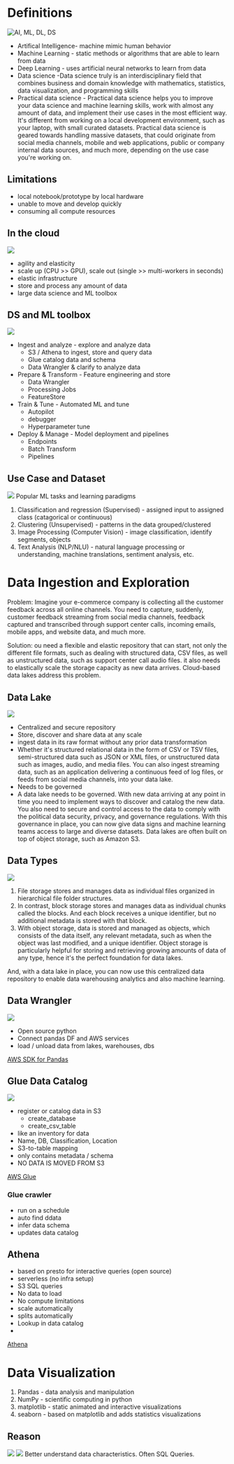 # Definitions

![AI, ML, DL, DS](ai_ml_dl_ds.png)
- Artifical Intelligence- machine mimic human behavior
- Machine Learning - static methods or algorithms that are able to learn from data
- Deep Learning - uses artificial neural networks to learn from data
- Data science -Data science truly is an interdisciplinary field that combines business and domain knowledge with mathematics, statistics, data visualization, and programming skills
- Practical data science - Practical data science helps you to improve your data science and machine learning skills, work with almost any amount of data, and implement their use cases in the most efficient way. It's different from working on a local development environment, such as your laptop, with small curated datasets. Practical data science is geared towards handling massive datasets, that could originate from social media channels, mobile and web applications, public or company internal data sources, and much more, depending on the use case you're working on.



## Limitations
- local notebook/prototype by local hardware
- unable to move and develop quickly
- consuming all compute resources

## In the cloud
![](practical-ds.png)
- agility and elasticity
- scale up (CPU >> GPU), scale out (single >> multi-workers in seconds)
- elastic infrastructure
- store and process any amount of data
- large data science and ML toolbox

## DS and ML toolbox
![](ml-workflow.png)
- Ingest and analyze - explore and analyze data
  - S3 / Athena to ingest, store and query data
  - Glue catalog data and schema
  - Data Wrangler & clarify to analyze data
- Prepare & Transform - Feature engineering and store
  - Data Wrangler
  - Processing Jobs
  - FeatureStore
- Train & Tune - Automated ML and tune
  - Autopilot
  - debugger
  - Hyperparameter tune
- Deploy & Manage - Model deployment and pipelines
  - Endpoints
  - Batch Transform
  - Pipelines

## Use Case and Dataset
![](ml-tasks.png)
Popular ML tasks and learning paradigms
1. Classification and regression (Supervised) - assigned input to assigned class (catagorical or continuous)
2. Clustering (Unsupervised) - patterns in the data grouped/clustered 
3. Image Processing (Computer Vision) - image classification, identify segments, objects
4. Text Analysis (NLP/NLU) - natural  language processing or understanding, machine translations, sentiment analysis, etc.

# Data Ingestion and Exploration

Problem:  Imagine your e-commerce company is collecting all the customer feedback across all online channels. You need 
to capture, suddenly, customer feedback streaming from social media channels, feedback captured and transcribed through 
support center calls, incoming emails, mobile apps, and website data, and much more.

Solution: ou need a flexible and elastic repository that can start, not only the different file formats, such as dealing 
with structured data, CSV files, as well as unstructured data, such as support center call audio files. 
it also needs to elastically scale the storage capacity as new data arrives. Cloud-based data lakes address this problem.

## Data Lake
![](data-lake.png)
- Centralized and secure repository
- Store, discover and share data at any scale
- ingest data in its raw format without any prior data transformation
- Whether it's structured relational data in the form of CSV or TSV files, semi-structured data such as JSON or XML files, or unstructured data such as images, audio, and media files. You can also ingest streaming data, such as an application delivering a continuous feed of log files, or feeds from social media channels, into your data lake.
- Needs to be governed 
- A data lake needs to be governed. With new data arriving at any point in time you need to implement ways to discover and catalog the new data. You also need to secure and control access to the data to comply with the political data security, privacy, and governance regulations. With this governance in place, you can now give data signs and machine learning teams access to large and diverse datasets. Data lakes are often built on top of object storage, such as Amazon S3.

## Data Types
![](data-lake-s3.png)
1. File storage stores and manages data as individual files organized in hierarchical file folder structures. 
2. In contrast, block storage stores and manages data as individual chunks called the blocks. And each block receives a unique identifier, but no additional metadata is stored with that block.
3. With object storage, data is stored and managed as objects, which consists of the data itself, any relevant metadata, such as when the object was last modified, and a unique identifier. Object storage is particularly helpful for storing and retrieving growing amounts of data of any type, hence it's the perfect foundation for data lakes.

And, with a data lake in place, you can now use this centralized data repository to enable data warehousing analytics and also machine learning.

## Data Wrangler
![](data-wrangler.png)
- Open source python
- Connect pandas DF and AWS services
- load / unload data from lakes, warehouses, dbs

[AWS SDK for Pandas](https://aws-sdk-pandas.readthedocs.io/en/2.19.0/about.html)

## Glue Data Catalog
![](glue-data.png)
- register or catalog data in S3
  - create_database
  - create_csv_table
- like an inventory for data
- Name, DB, Classification, Location 
- S3-to-table mapping
- only contains metadata  /  schema
- NO DATA IS MOVED FROM S3

[AWS Glue](https://aws.amazon.com/glue/)

### Glue crawler
- run on a schedule
- auto find ddata
- infer data schema
- updates data catalog

## Athena
- based on presto for interactive queries (open source)
- serverless (no infra setup)
- S3 SQL queries
- No data to load
- No compute limitations
- scale automatically
- splits automatically
- Lookup in data catalog
- 
[Athena](https://aws.amazon.com/athena/)

# Data Visualization

1. Pandas - data analysis and manipulation
2. NumPy - scientific computing in python
3. matplotlib - static animated and interactive visualizations
4. seaborn -  based on matplotlib and adds statistics visualizations

## Reason
![](sql_query.png)
![](histogram_sample.png)
Better understand data characteristics. Often SQL Queries.


